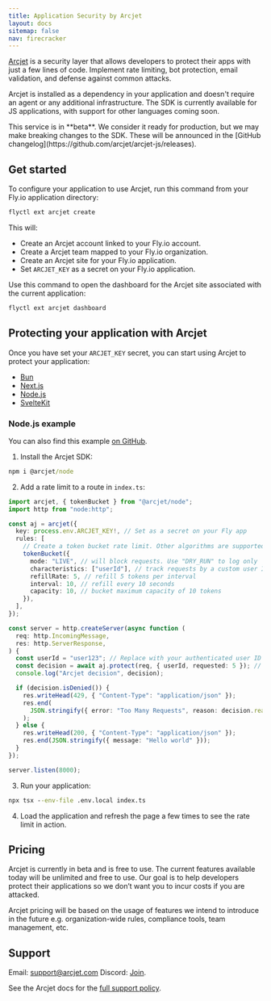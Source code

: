 ```yaml
---
title: Application Security by Arcjet
layout: docs
sitemap: false
nav: firecracker
---
```


[Arcjet](https://arcjet.com) is a security layer that allows developers to protect their apps with just a few lines of code. Implement rate limiting, bot protection, email validation, and defense against common attacks.

Arcjet is installed as a dependency in your application and doesn't require an agent or any additional infrastructure. The SDK is currently available for JS applications, with support for other languages coming soon.

<aside class="callout">
This service is in **beta**. We consider it ready for production, but we may make breaking changes to the SDK. These will be announced in the [GitHub changelog](https://github.com/arcjet/arcjet-js/releases).
</aside>

## Get started

To configure your application to use Arcjet, run this command from your Fly.io application directory:

```cmd
flyctl ext arcjet create
```

This will:

* Create an Arcjet account linked to your Fly.io account.
* Create a Arcjet team mapped to your Fly.io organization.
* Create an Arcjet site for your Fly.io application.
* Set `ARCJET_KEY` as a secret on your Fly.io application.

Use this command to open the dashboard for the Arcjet site associated with the current application:

```cmd
flyctl ext arcjet dashboard
```

## Protecting your application with Arcjet

Once you have set your `ARCJET_KEY` secret, you can start using Arcjet to protect your application:

* [Bun](https://docs.arcjet.com/get-started/bun)
* [Next.js](https://docs.arcjet.com/get-started/nextjs)
* [Node.js](https://docs.arcjet.com/get-started/nodejs)
* [SvelteKit](https://docs.arcjet.com/get-started/sveltekit)

### Node.js example

You can also find this example [on GitHub](https://github.com/arcjet/arcjet-js/tree/main/examples/nodejs-rl).

1. Install the Arcjet SDK:

```cmd
npm i @arcjet/node
```

2. Add a rate limit to a route in `index.ts`:

```ts
import arcjet, { tokenBucket } from "@arcjet/node";
import http from "node:http";

const aj = arcjet({
  key: process.env.ARCJET_KEY!, // Set as a secret on your Fly app
  rules: [
    // Create a token bucket rate limit. Other algorithms are supported.
    tokenBucket({
      mode: "LIVE", // will block requests. Use "DRY_RUN" to log only
      characteristics: ["userId"], // track requests by a custom user ID
      refillRate: 5, // refill 5 tokens per interval
      interval: 10, // refill every 10 seconds
      capacity: 10, // bucket maximum capacity of 10 tokens
    }),
  ],
});

const server = http.createServer(async function (
  req: http.IncomingMessage,
  res: http.ServerResponse,
) {
  const userId = "user123"; // Replace with your authenticated user ID
  const decision = await aj.protect(req, { userId, requested: 5 }); // Deduct 5 tokens from the bucket
  console.log("Arcjet decision", decision);

  if (decision.isDenied()) {
    res.writeHead(429, { "Content-Type": "application/json" });
    res.end(
      JSON.stringify({ error: "Too Many Requests", reason: decision.reason }),
    );
  } else {
    res.writeHead(200, { "Content-Type": "application/json" });
    res.end(JSON.stringify({ message: "Hello world" }));
  }
});

server.listen(8000);
```

3. Run your application:

```cmd
npx tsx --env-file .env.local index.ts
```

4. Load the application and refresh the page a few times to see the rate limit in action.

## Pricing

Arcjet is currently in beta and is free to use. The current features available today will be unlimited and free to use. Our goal is to help developers protect their applications so we don’t want you to incur costs if you are attacked.

Arcjet pricing will be based on the usage of features we intend to introduce in the future e.g. organization-wide rules, compliance tools, team management, etc.

## Support

Email: <support@arcjet.com>
Discord: [Join](https://discord.gg/TPra6jqZDC).

See the Arcjet docs for the [full support policy](https://docs.arcjet.com/support).

